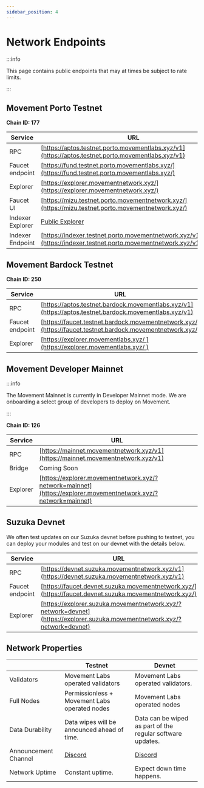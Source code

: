 ```yaml
---
sidebar_position: 4
---
```


# Network Endpoints

:::info

This page contains public endpoints that may at times be subject to rate limits. 

:::

## Movement Porto Testnet
**Chain ID: 177**

| Service          | URL                                                                    |
|------------------|------------------------------------------------------------------------|
| RPC              | [https://aptos.testnet.porto.movementlabs.xyz/v1](https://aptos.testnet.porto.movementlabs.xyz/v1)     |
| Faucet endpoint  | [https://fund.testnet.porto.movementlabs.xyz/](https://fund.testnet.porto.movementlabs.xyz/)     |
| Explorer         | [https://explorer.movementnetwork.xyz/](https://explorer.movementnetwork.xyz/) |
| Faucet UI         | [https://mizu.testnet.porto.movementnetwork.xyz/](https://mizu.testnet.porto.movementnetwork.xyz/) |
| Indexer Explorer        | [Public Explorer](https://cloud.hasura.io/public/graphiql?endpoint=https://indexer.testnet.porto.movementnetwork.xyz/v1/graphql) |
| Indexer Endpoint      | [https://indexer.testnet.porto.movementnetwork.xyz/v1/graphql](https://indexer.testnet.porto.movementnetwork.xyz/v1/graphql) |





## Movement Bardock Testnet
**Chain ID: 250**

| Service          | URL                                                                    |
|------------------|------------------------------------------------------------------------|
| RPC              | [https://aptos.testnet.bardock.movementlabs.xyz/v1](https://aptos.testnet.bardock.movementlabs.xyz/v1)         |
| Faucet endpoint  | [https://faucet.testnet.bardock.movementnetwork.xyz/](https://faucet.testnet.bardock.movementnetwork.xyz/)     |
| Explorer         | [https://explorer.movementlabs.xyz/ ](https://explorer.movementlabs.xyz/ ) |


## Movement Developer Mainnet

:::info

The Movement Mainnet is currently in Developer Mainnet mode. We are onboarding a select group of developers to deploy on Movement.

:::

**Chain ID: 126**

| Service          | URL                                                                    |
|------------------|------------------------------------------------------------------------|
| RPC              | [https://mainnet.movementnetwork.xyz/v1](https://mainnet.movementnetwork.xyz/v1)     |
| Bridge           |   Coming Soon       |
| Explorer         | [https://explorer.movementnetwork.xyz/?network=mainnet](https://explorer.movementnetwork.xyz/?network=mainnet) |


## Suzuka Devnet

We often test updates on our Suzuka devnet before pushing to testnet, you can deploy your modules and test on our devnet with the details below.

| Service          | URL                                                                    |
|------------------|------------------------------------------------------------------------|
| RPC              | [https://devnet.suzuka.movementnetwork.xyz/v1](https://devnet.suzuka.movementnetwork.xyz/v1)     |
| Faucet endpoint  | [https://faucet.devnet.suzuka.movementnetwork.xyz/](https://faucet.devnet.suzuka.movementnetwork.xyz/)     |
| Explorer         | [https://explorer.suzuka.movementnetwork.xyz/?network=devnet](https://explorer.suzuka.movementnetwork.xyz/?network=devnet) |


## Network Properties

|  | Testnet  | Devnet |
| --- | --- | --- |
| Validators  | Movement Labs operated validators  | Movement Labs operated validators.  |
| Full Nodes  | Permissionless + Movement Labs operated nodes  | Movement Labs operated nodes  |
| Data Durability | Data wipes will be announced ahead of time.  | Data can be wiped as part of the regular software updates. |
| Announcement Channel | [Discord](https://discord.com/channels/1101576619493167217/1259638014184001668)| [Discord](https://discord.com/channels/1101576619493167217/1259638353607917589) |
| Network Uptime | Constant uptime. | Expect down time happens.  |

